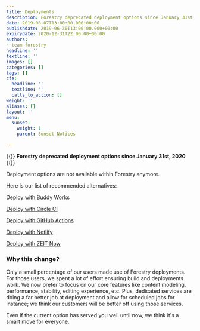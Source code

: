 ```yaml
---
title: Deployments
description: Forestry deprecated deployment options since January 31st, 2020.
date: 2019-08-07T13:00:00.000+00:00
publishdate: 2019-06-30T13:00:00.000+00:00
expirydate: 2020-12-31T22:00:00+00:00
authors:
- team forestry
headline: ''
textline: ''
images: []
categories: []
tags: []
cta:
  headline: ''
  textline: ''
  calls_to_action: []
weight: ''
aliases: []
layout: ''
menu:
  sunset:
    weight: 1
    parent: Sunset Notices

---
```

{{<warning>}}
**Forestry deprecated deployment options since January 31st, 2020**
{{</warning>}}

Deployment options are not available within Forestry anymore.

Here is our list of recommended alternatives:

[Deploy with Buddy Works](https://buddy.works/docs/deployments)

[Deploy with Circle CI](https://forestry.io/blog/automate-deploy-w-circle-ci/)

[Deploy with GitHub Actions](https://github.com/features/actions)

[Deploy with Netlify](https://www.netlify.com/docs/continuous-deployment/)

[Deploy with ZEIT Now](https://zeit.co/docs/v2/introduction/)

### Why this change?

Only a small percentage of our users made use of Forestry deployments. For those users, we spent a lot of effort ensuring build and deployments work. We now prefer to focus on our core features like content modeling, performance, stability, editing experience, etc. Plus, dedicated services are doing a far better job at deployment and allow for scheduled jobs for instance; we think our customers will be better off using those services.

Even if the current option has served you well until now, we think it's a smart move for everyone.